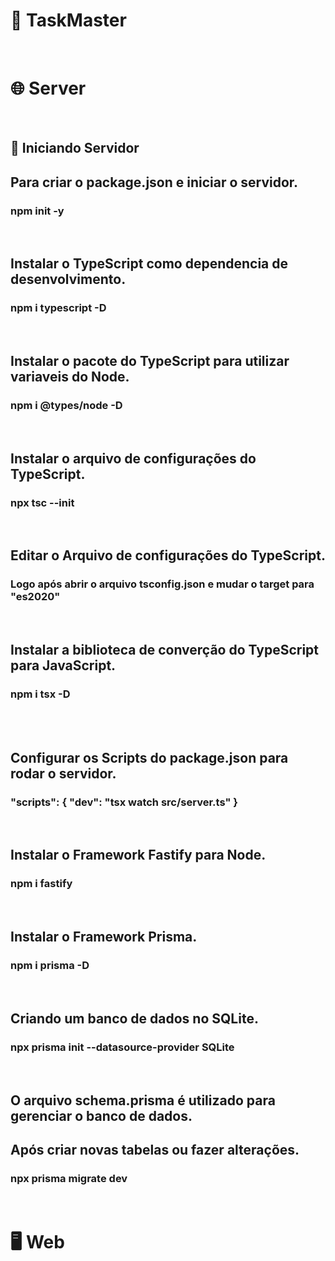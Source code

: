<div>
  <h1>🚀 TaskMaster</h1>
  <br />
  <h1>🌐 Server</h1>
  <br />
  <h2>📡 Iniciando Servidor</h2>
  <h2>Para criar o package.json e iniciar o servidor.</h2>
  <h3>npm init -y</h3>
  <br />
  <h2>Instalar o TypeScript como dependencia de desenvolvimento.</h2>
  <h3>npm i typescript -D</h3>
  <br />
  <h2>Instalar o pacote do TypeScript para utilizar variaveis do Node.</h2>
  <h3>npm i @types/node -D</h3>
  <br />
  <h2>Instalar o arquivo de configurações do TypeScript.</h2>
  <h3>npx tsc --init</h3>
  <br />
  <h2>Editar o Arquivo de configurações do TypeScript.</h2>
  <h3>
    Logo após abrir o arquivo tsconfig.json e mudar o target para "es2020"
  </h3>
  <br />
  <h2>Instalar a biblioteca de converção do TypeScript para JavaScript.</h2>
  <h3>npm i tsx -D</h3>
  <br />
  <br />
  <h2>Configurar os Scripts do package.json para rodar o servidor.</h2>
  <h3>"scripts": { "dev": "tsx watch src/server.ts" }</h3>
  <br />
  <h2>Instalar o Framework Fastify para Node.</h2>
  <h3>npm i fastify</h3>
  <br />
  <h2>Instalar o Framework Prisma.</h2>
  <h3>npm i prisma -D</h3>
  <br />
  <h2>Criando um banco de dados no SQLite.</h2>
  <h3>npx prisma init --datasource-provider SQLite</h3>
  <br />
  <h2>O arquivo schema.prisma é utilizado para gerenciar o banco de dados.</h2>
  <h2>Após criar novas tabelas ou fazer alterações.</h2>
  <h3>npx prisma migrate dev</h3>
  <br />
  <h1>🖥 Web</h1>
</div>
